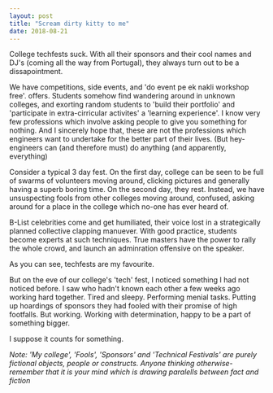 ```yaml
---
layout: post
title: "Scream dirty kitty to me"
date: 2018-08-21
---
```


College techfests suck. With all their sponsors and their cool names and DJ's
(coming all the way from Portugal), they always turn out to be a dissapointment.

We have competitions, side events, and 'do event pe ek nakli workshop free'.
offers. Students somehow find wandering around in unknown colleges, and exorting
random students to 'build their portfolio' and 'participate in
extra-cirricular activites' a 'learning experience'. I know very few
professions which involve asking people to give you something for nothing. And
I sincerely hope that, these are not the professions which engineers want to
undertake for the better part of their lives. (But hey- engineers can 
(and therefore must) do anything (and apparently, everything)

Consider a typical 3 day fest. On the first day, college can be seen to be full of swarms of
volunteers moving around, clicking pictures and generally having a superb
boring time. On the second day, they rest. Instead, we have unsuspecting fools
from other colleges moving around, confused, asking around for a place in the
college which no-one has ever heard of.

B-List celebrities come and get humiliated, their voice lost in a
strategically planned collective clapping manuever. With good practice,
students become experts at such techniques. True masters have the power to rally the
whole crowd, and launch an adminration offensive on the speaker.

As you can see, techfests are my favourite.

But on the eve of our college's 'tech' fest, I noticed something I had not
noticed before. I saw who hadn't known each other a few weeks ago working hard
together. Tired and sleepy. Performing menial tasks. Putting up hoardings of
sponsors they had fooled with their promise of high footfalls. But working.
Working with determination, happy to be a part of something bigger.

I suppose it counts for something.

*Note: 'My college', 'Fools', 'Sponsors' and 'Technical Festivals' are purely fictional objects, people or constructs. Anyone thinking otherwise- remember that it is your mind which is drawing paralells between fact and fiction*
